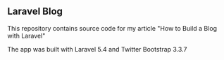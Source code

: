 ## Laravel Blog

This repository contains source code for my article "How to Build a Blog with Laravel"

The app was built with Laravel 5.4 and Twitter Bootstrap 3.3.7



